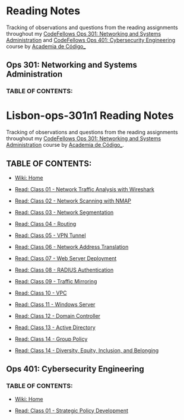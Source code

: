 # Reading Notes

Tracking of observations and questions from the reading assignments throughout my [CodeFellows Ops 301: Networking and Systems Administration](https://www.codefellows.org/courses/ops-301/networking-and-systems-administration/) and [CodeFellows Ops 401: Cybersecurity Engineering](https://www.codefellows.org/courses/ops-401/cybersecurity-engineering/) course by [Academia de Código_](https://www.cybersecurity.academiadecodigo.org/)

## Ops 301: Networking and Systems Administration

### TABLE OF CONTENTS:

# Lisbon-ops-301n1 Reading Notes

Tracking of observations and questions from the reading assignments throughout my [CodeFellows Ops 301: Networking and Systems Administration](https://www.codefellows.org/courses/ops-301/networking-and-systems-administration/) course by [Academia de Código_](https://www.cybersecurity.academiadecodigo.org/).

## TABLE OF CONTENTS:

- [Wiki: Home](https://github.com/itzvenom/lisbon-ops-301n1-reading-notes/wiki)

- [Read: Class 01 - Network Traffic Analysis with Wireshark](https://github.com/itzvenom/lisbon-ops-301n1-reading-notes/wiki/Read:-Class-01---Network-Traffic-Analysis-with-Wireshark)

- [Read: Class 02 - Network Scanning with NMAP](https://github.com/itzvenom/lisbon-ops-301n1-reading-notes/wiki/Read:-Class-02-Network-scanning-with-NMAP)

- [Read: Class 03 - Network Segmentation](https://github.com/itzvenom/lisbon-ops-301n1-reading-notes/wiki/Read:-Class-03---Network-Segmentation)

- [Read: Class 04 - Routing](https://github.com/itzvenom/lisbon-ops-301n1-reading-notes/wiki/Read:-Class-04-Routing)

- [Read: Class 05 - VPN Tunnel](https://github.com/itzvenom/lisbon-ops-301n1-reading-notes/wiki/Read:-Class-05---VPN-Tunnel)

- [Read: Class 06 - Network Address Translation](https://github.com/itzvenom/lisbon-ops-301n1-reading-notes/wiki/Read:-Class-06---Network-Address-Translation)

- [Read: Class 07 - Web Server Deployment](https://github.com/itzvenom/lisbon-ops-301n1-reading-notes/wiki/Read:-Class-07-Web-Server-Deployment)

- [Read: Class 08 - RADIUS Authentication](https://github.com/itzvenom/lisbon-ops-301n1-reading-notes/wiki/Read:-Class-08-RADIUS-Authentication)

- [Read: Class 09 - Traffic Mirroring](https://github.com/itzvenom/lisbon-ops-301n1-reading-notes/wiki/Read:-Class-09-Traffic-Mirroring)

- [Read: Class 10 - VPC](https://github.com/itzvenom/lisbon-ops-301n1-reading-notes/wiki/Read:-Class-10-VPC)

- [Read: Class 11 - Windows Server](https://github.com/itzvenom/lisbon-ops-301n1-reading-notes/wiki/Read:-Class-11-Windows-Server)

- [Read: Class 12 - Domain Controller](https://github.com/itzvenom/lisbon-ops-301n1-reading-notes/wiki/Read:-Class-12---Domain-Controller)

- [Read: Class 13 - Active Directory](https://github.com/itzvenom/lisbon-ops-301n1-reading-notes/wiki/Read:-Class-13---Active-Directory)

- [Read: Class 14 - Group Policy](https://github.com/itzvenom/lisbon-ops-301n1-reading-notes/wiki/Read:-Class-14---Group-Policy)

- [Read: Class 14 - Diversity, Equity, Inclusion, and Belonging](https://github.com/itzvenom/lisbon-ops-301n1-reading-notes/wiki/Read:-Class-14:-Diversity,-Equity,-Inclusion,-and-Belonging)

## Ops 401: Cybersecurity Engineering

### TABLE OF CONTENTS:

- [Wiki: Home](https://github.com/itzvenom/lisbon-ops-cybersecurity-401n1-reading-notes/wiki)

- [Read: Class 01 - Strategic Policy Development](https://github.com/itzvenom/lisbon-ops-cybersecurity-401n1-reading-notes/wiki/Read:-Class-01---Strategic-Policy-Development)
